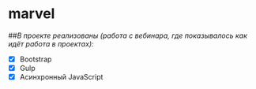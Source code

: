 # marvel

##_В проекте реализованы (работа с вебинара, 
где показывалось как идёт работа в проектах):_

- [x] Bootstrap
- [x] Gulp
- [x] Асинхронный JavaScript
